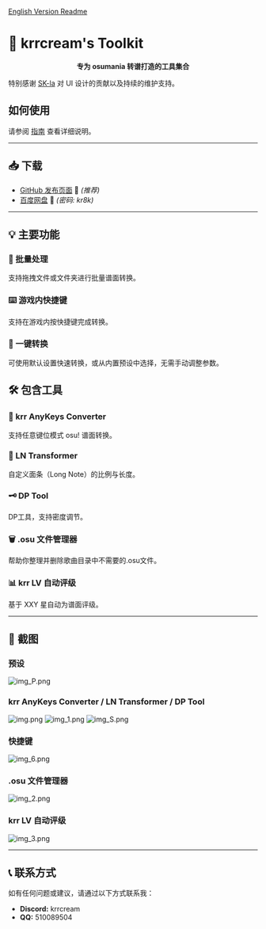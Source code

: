 ﻿[English Version Readme](../readme.md)

# 🎵 krrcream's Toolkit

<p align="center">
  <b>专为 osumania 转谱打造的工具集合</b>
</p>

特别感谢 [SK-la](https://github.com/SK-la) 对 UI 设计的贡献以及持续的维护支持。

## 如何使用

请参阅 [指南](guide.md) 查看详细说明。

---

## 📥 下载

- [GitHub 发布页面](https://github.com/krrcream/krrcream-Toolkit/releases) 🚀 *(推荐)*
- [百度网盘](https://pan.baidu.com/s/1VBhS-RCG402KkjoX9obQNw?from=init&pwd=kr8k) 🔗 *(密码: kr8k)*

---

## 💡 主要功能

### 📁 批量处理
支持拖拽文件或文件夹进行批量谱面转换。

### ⌨️ 游戏内快捷键
支持在游戏内按快捷键完成转换。

### 🔄 一键转换
可使用默认设置快速转换，或从内置预设中选择，无需手动调整参数。

## 🛠️ 包含工具

### 🎵 krr AnyKeys Converter
支持任意键位模式 osu! 谱面转换。

### 📝 LN Transformer
自定义面条（Long Note）的比例与长度。

### 🗝 DP Tool
DP工具，支持密度调节。

### 🗑️ .osu 文件管理器
帮助你整理并删除歌曲目录中不需要的.osu文件。

### 📊 krr LV 自动评级
基于 XXY 星自动为谱面评级。

---

## 📸 截图

### 预设
![img_P.png](img/7.jpg)
### krr AnyKeys Converter / LN Transformer / DP Tool
![img.png](img/1.jpg)
![img_1.png](img/2.jpg)
![img_S.png](img/3.jpg)
### 快捷键
![img_6.png](img/6.jpg)
### .osu 文件管理器
![img_2.png](img/4.jpg)
### krr LV 自动评级
![img_3.png](img/5.jpg)

---

## 📞 联系方式

如有任何问题或建议，请通过以下方式联系我：
- **Discord:** krrcream
- **QQ:** 510089504
